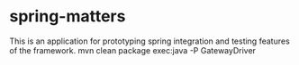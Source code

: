 # spring-matters
This is an application for prototyping spring integration and testing features of the framework.
mvn clean package exec:java -P GatewayDriver
